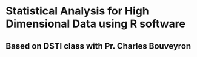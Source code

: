# Statistical Analysis for High Dimensional Data using R software

## Based on DSTI class with Pr. Charles Bouveyron

